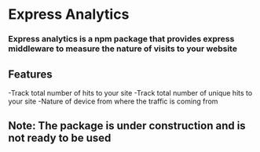 # Express Analytics

### Express analytics is a npm package that provides express middleware to measure the nature of visits to your website

## Features
-Track total number of hits to your site
-Track total number of unique hits to your site
-Nature of device from where the traffic is coming from

## Note: The package is under construction and is not ready to be used
